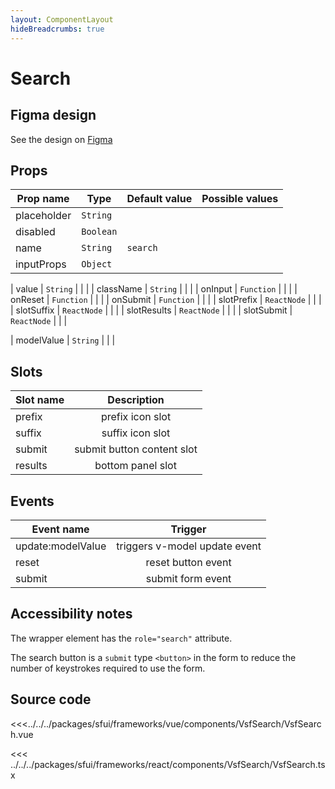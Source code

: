 ```yaml
---
layout: ComponentLayout
hideBreadcrumbs: true
---
```

# Search

<Generate />

## Figma design

See the design on [Figma](https://www.figma.com/file/Cx2jw34waZltkapwq7j7aT/SFUI-2-%7C-Design-Kit-(early-alpha)?node-id=10650%3A7288&t=LIzxPt9OJb9F1mXf-1)

## Props

| Prop name   | Type      | Default value | Possible values |
| ----------- | --------- | ------------- | --------------- |
| placeholder | `String`  |               |                 |
| disabled    | `Boolean` |               |                 |
| name        | `String`  | `search`      |                 |
| inputProps  | `Object`  |               |                 |
<!-- react -->
| value       | `String`    |               |                 |
| className   | `String`    |               |                 |
| onInput     | `Function`  |               |                 |
| onReset     | `Function`  |               |                 |
| onSubmit    | `Function`  |               |                 |
| slotPrefix  | `ReactNode` |               |                 |
| slotSuffix  | `ReactNode` |               |                 |
| slotResults | `ReactNode` |               |                 |
| slotSubmit  | `ReactNode` |               |                 |
<!-- end react -->
<!-- vue -->
| modelValue | `String` |               |                 |

## Slots

| Slot name |        Description         |
| --------- | :------------------------: |
| prefix    |      prefix icon slot      |
| suffix    |      suffix icon slot      |
| submit    | submit button content slot |
| results   |     bottom panel slot      |

## Events

| Event name        |            Trigger            |
| ----------------- | :---------------------------: |
| update:modelValue | triggers v-model update event |
| reset             |      reset button event       |
| submit            |       submit form event       |
<!-- end vue -->

## Accessibility notes

The wrapper element has the `role="search"` attribute.

The search button is a `submit` type `<button>` in the form to reduce the number of keystrokes required to use the form.

## Source code

<!-- vue -->
<<<../../../packages/sfui/frameworks/vue/components/VsfSearch/VsfSearch.vue
<!-- end vue -->
<!-- react -->
<<< ../../../packages/sfui/frameworks/react/components/VsfSearch/VsfSearch.tsx
<!-- end react -->
